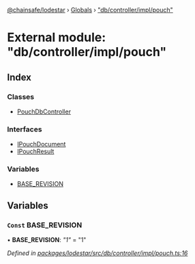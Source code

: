 [@chainsafe/lodestar](../README.md) › [Globals](../globals.md) › ["db/controller/impl/pouch"](_db_controller_impl_pouch_.md)

# External module: "db/controller/impl/pouch"

## Index

### Classes

* [PouchDbController](../classes/_db_controller_impl_pouch_.pouchdbcontroller.md)

### Interfaces

* [IPouchDocument](../interfaces/_db_controller_impl_pouch_.ipouchdocument.md)
* [IPouchResult](../interfaces/_db_controller_impl_pouch_.ipouchresult.md)

### Variables

* [BASE_REVISION](_db_controller_impl_pouch_.md#const-base_revision)

## Variables

### `Const` BASE_REVISION

• **BASE_REVISION**: *"1"* = "1"

*Defined in [packages/lodestar/src/db/controller/impl/pouch.ts:16](https://github.com/ChainSafe/lodestar/blob/ee8ffa456/packages/lodestar/src/db/controller/impl/pouch.ts#L16)*
